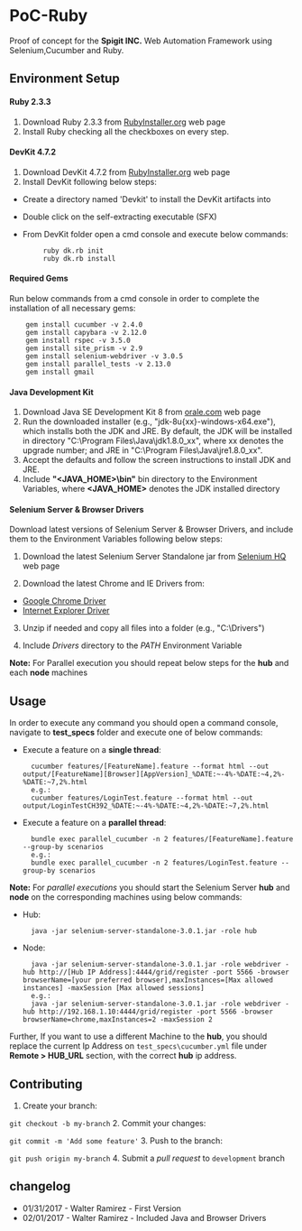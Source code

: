 # PoC-Ruby

Proof of concept for the **Spigit INC.** Web Automation Framework using Selenium,Cucumber and Ruby.

## Environment Setup

#### Ruby 2.3.3
1. Download Ruby 2.3.3 from [RubyInstaller.org](http://rubyinstaller.org/downloads/) web page
2. Install Ruby checking all the checkboxes on every step.

#### DevKit 4.7.2
1. Download DevKit 4.7.2 from [RubyInstaller.org](http://rubyinstaller.org/downloads/) web page
2. Install DevKit following below steps:

 - Create a directory named 'Devkit' to install the DevKit artifacts into
 - Double click on the self-extracting executable (SFX)
 - From DevKit folder open a cmd console and execute below commands:

            ruby dk.rb init
            ruby dk.rb install

#### Required Gems
Run below commands from a cmd console in order to complete the installation of all necessary gems:

        gem install cucumber -v 2.4.0
        gem install capybara -v 2.12.0
        gem install rspec -v 3.5.0
        gem install site_prism -v 2.9
        gem install selenium-webdriver -v 3.0.5
        gem install parallel_tests -v 2.13.0
        gem install gmail

#### Java Development Kit
1. Download Java SE Development Kit 8 from [orale.com](http://www.oracle.com/technetwork/java/javase/downloads/jdk8-downloads-2133151.html) web page
2. Run the downloaded installer (e.g., "jdk-8u{xx}-windows-x64.exe"), which installs both the JDK and JRE. By default, the JDK will be installed in directory "C:\Program Files\Java\jdk1.8.0_xx", where xx denotes the upgrade number; and JRE in "C:\Program Files\Java\jre1.8.0_xx".
3. Accept the defaults and follow the screen instructions to install JDK and JRE.
4. Include **"<JAVA_HOME>\bin"** bin directory to the Environment Variables, where **<JAVA_HOME>** denotes the JDK installed directory

#### Selenium Server & Browser Drivers
Download latest versions of Selenium Server & Browser Drivers, and include them to the Environment Variables following below steps:

1. Download the latest Selenium Server Standalone jar from [Selenium HQ](http://docs.seleniumhq.org/download/) web page

2. Download the latest Chrome and IE Drivers from:
 - [Google Chrome Driver](https://sites.google.com/a/chromium.org/chromedriver/downloads)
 - [Internet Explorer Driver](http://selenium-release.storage.googleapis.com/index.html)

3. Unzip if needed and copy all files into a folder (e.g., "C:\Drivers")

4. Include *Drivers* directory to the *PATH* Environment Variable

**Note:** For Parallel execution you should repeat below steps for the **hub** and each **node** machines

## Usage

In order to execute any command you should open a command console, navigate to **test_specs** folder and execute one of below commands:

- Execute a feature on a **single thread**:

        cucumber features/[FeatureName].feature --format html --out output/[FeatureName][Browser][AppVersion]_%DATE:~-4%-%DATE:~4,2%-%DATE:~7,2%.html
        e.g.:
        cucumber features/LoginTest.feature --format html --out output/LoginTestCH392_%DATE:~-4%-%DATE:~4,2%-%DATE:~7,2%.html

- Execute a feature on a **parallel thread**:

        bundle exec parallel_cucumber -n 2 features/[FeatureName].feature --group-by scenarios
        e.g.:
        bundle exec parallel_cucumber -n 2 features/LoginTest.feature --group-by scenarios

**Note:** For *parallel executions* you should start the Selenium Server **hub** and **node** on the corresponding machines using below commands:

- Hub:

        java -jar selenium-server-standalone-3.0.1.jar -role hub

- Node:

        java -jar selenium-server-standalone-3.0.1.jar -role webdriver -hub http://[Hub IP Address]:4444/grid/register -port 5566 -browser browserName=[your preferred browser],maxInstances=[Max allowed instances] -maxSession [Max allowed sessions]
        e.g.:
        java -jar selenium-server-standalone-3.0.1.jar -role webdriver -hub http://192.168.1.10:4444/grid/register -port 5566 -browser browserName=chrome,maxInstances=2 -maxSession 2

Further, If you want to use a different Machine to the **hub**, you should replace the current Ip Address on `test_specs\cucumber.yml` file under **Remote > HUB_URL** section, with the correct **hub** ip address.

## Contributing

 1. Create your branch:

 `git checkout -b my-branch`
 2. Commit your changes:

 `git commit -m 'Add some feature'`
 3. Push to the branch:

 `git push origin my-branch`
 4. Submit a *pull request* to `development` branch 

## changelog

- 01/31/2017 - Walter Ramirez - First Version
- 02/01/2017 - Walter Ramirez - Included Java and Browser Drivers